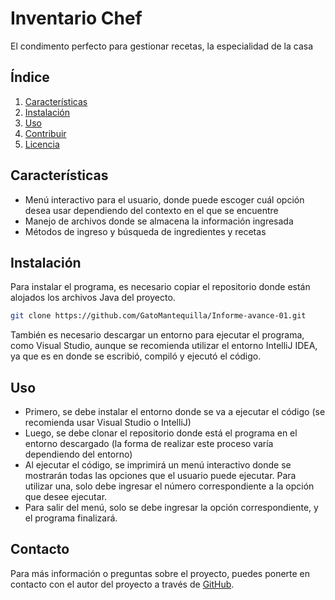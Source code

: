# Inventario Chef

El condimento perfecto para gestionar recetas, la especialidad de la casa

## Índice

1. [Características](#caracteristicas)
2. [Instalación](#instalacion)
3. [Uso](#uso)
4. [Contribuir](#contribuir)
5. [Licencia](#licencia)

## Características <a name="caracteristicas"></a>

- Menú interactivo para el usuario, donde puede escoger cuál opción desea usar dependiendo del contexto en el que se encuentre
- Manejo de archivos donde se almacena la información ingresada
- Métodos de ingreso y búsqueda de ingredientes y recetas

## Instalación <a name="instalacion"></a>

Para instalar el programa, es necesario copiar el repositorio donde están alojados los archivos Java del proyecto.

```bash
git clone https://github.com/GatoMantequilla/Informe-avance-01.git
```

También es necesario descargar un entorno para ejecutar el programa, como Visual Studio, aunque se recomienda utilizar el entorno IntelliJ IDEA, ya que es en donde se escribió, compiló y ejecutó el código.

## Uso <a name="Uso"></a>
- Primero, se debe instalar el entorno donde se va a ejecutar el código (se recomienda usar Visual Studio o IntelliJ)
- Luego, se debe clonar el repositorio donde está el programa en el entorno descargado (la forma de realizar este proceso varía dependiendo del entorno)
- Al ejecutar el código, se imprimirá un menú interactivo donde se mostrarán todas las opciones que el usuario puede ejecutar. Para utilizar una, solo debe ingresar el número correspondiente a la opción que desee ejecutar.
- Para salir del menú, solo se debe ingresar la opción correspondiente, y el programa finalizará.

## Contacto

Para más información o preguntas sobre el proyecto, puedes ponerte en contacto con el autor del proyecto a través de [GitHub](https://github.com/GatoMantequilla).
